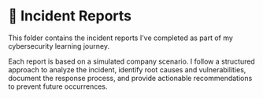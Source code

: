 # 📝 Incident Reports

This folder contains the incident reports I've completed as part of my cybersecurity learning journey.

Each report is based on a simulated company scenario. I follow a structured approach to analyze the incident, identify root causes and vulnerabilities, document the response process, and provide actionable recommendations to prevent future occurrences.
